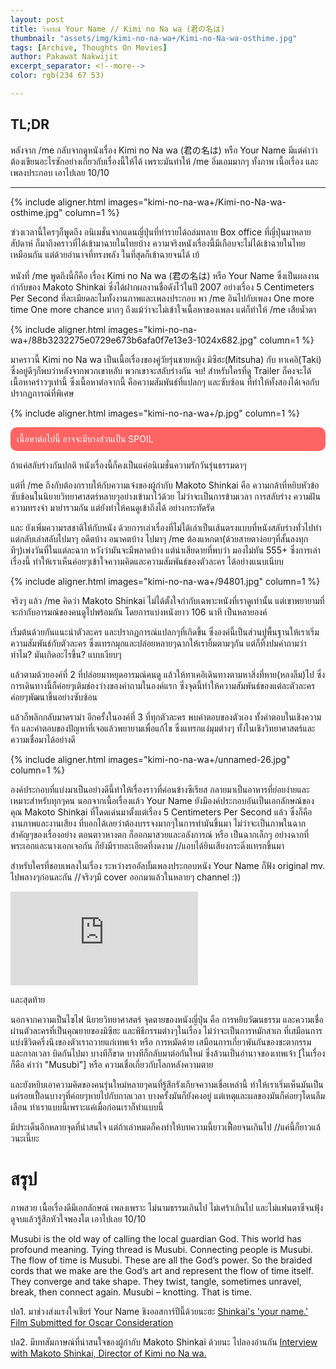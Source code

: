 ```yaml
---
layout: post
title: วิจารณ์ Your Name // Kimi no Na wa (君の名は)
thumbnail: "assets/img/kimi-no-na-wa+/Kimi-no-Na-wa-osthime.jpg"
tags: [Archive, Thoughts On Movies]
author: Pakawat Nakwijit
excerpt_separator: <!--more-->
color: rgb(234 67 53)

---
```


## TL;DR
หลังจาก /me กลับจากดูหนังเรื่อง Kimi no Na wa (君の名は) หรือ Your Name มีแต่คำว่า ต้องเขียนอะไรซักอย่างเกี่ยวกับเรื่องนี้ให้ได้ เพราะมันทำให้ /me อิ่มเอมมากๆ ทั้งภาพ เนื้อเรื่อง และเพลงประกอบ เอาไปเลย 10/10
<!--more-->

------------

{% include aligner.html images="kimi-no-na-wa+/Kimi-no-Na-wa-osthime.jpg" column=1 %}

ฃ่วงเวลานี้ใครๆก็พูดถึง อนิเมชั่นจากแดนญี่ปุ่นที่ทำรายได้ถล่มทลาย Box office ที่ญี่ปุ่นมาหลายสัปดาห์ ก็มาถึงคราวที่ได้เข้ามาฉายในไทยบ้าง ความจริงหนังเรื่องนี้มีเกือบจะไม่ได้เข้าฉายในไทยเหมือนกัน แต่ด้วยอำนาจที่ทรงพลัง ในที่สุดก็เข้าฉายจนได้ เย้

หนังที่ /me พูดถึงนี้ก็คือ เรื่อง Kimi no Na wa (君の名は) หรือ Your Name ซึ่งเป็นผลงานกำกับของ Makoto Shinkai ซึ่งได้ฝากผลงานชื่อดังไว้ในปี 2007 อย่างเรื่อง 5 Centimeters Per Second ที่ละเมียดละไมทั้งงานภาพและเพลงประกอบ พา /me อินไปกับเพลง One more time One more chance มากๆ ถึงแม้ว่าจะไม่เข้าใจเนื้อหาของเพลง แต่ก็ทำให้ /me เสียน้ำตา

{% include aligner.html images="kimi-no-na-wa+/88b3232275e0729e673b6afa0f7e13e3-1024x682.jpg" column=1 %}

มาคราวนี้ Kimi no Na wa เป็นเนื้อเรื่องของคู่วัยรุ่นชายหญิง มิซึฮะ(Mitsuha) กับ ทาเคอิ(Taki) ซึ่งอยู่ดีๆก็พบว่าหลังจากพวกเขาหลับ พวกเขาจะสลับร่างกัน จบ! สำหรับใครที่ดู Trailer ก็คงจะได้เนื้อหาคร่าวๆเท่านี้ ซึ่งเนื้อหาต่อจากนี้ คือความสัมพันธ์ที่แปลกๆ และซับซ้อน ที่ทำให้ทั้งสองได้เจอกับปรากฏการณ์ที่พิเศษ

{% include aligner.html images="kimi-no-na-wa+/p.jpg" column=1 %}


<div style="background: rgba(255, 48, 48, 0.74); padding: 10px; border-radius: 10px; margin-bottom: 10px; color: #fff;">เนื้อหาต่อไปนี้ อาจจะมีบางส่วนเป็น SPOIL</div>

ถ้าแค่สลับร่างกันปกติ หนังเรื่องนี้ก็คงเป็นแค่อนิเมชั่นความรักวันรุ่นธรรมดาๆ

แต่ที่ /me ถึงกับต้องกราบให้กับความเจ๋งของผู้กำกับ Makoto Shinkai คือ ความกล้าที่หยิบหัวข้อซับซ้อนในนิยายวิทยาศาสตร์หลายๆอย่างเข้ามาไว้ด้วย ไม่ว่าจะเป็นการข้ามเวลา การสลับร่าง ความฝัน ความทรงจำ มายำรวมกัน แต่ยังทำให้คนดูเข้าถึงได้ อย่างกระทัดรัด

และ ยังเพิ่มความรสชาติให้กับหนัง ด้วยการเล่าเรื่องที่ไม่ได้เล่าเป็นเส้นตรงแบบที่หนังสลับร่างทั่วไปทำ แต่กลับเล่าสลับไปมาๆ อดีตบ้าง อนาคตบ้าง ไปมาๆ /me ต้องแหกตา(ด้วยสายตาง่อยๆที่สั้นลงทุกทีๆ)เพ่งวันที่ในแต่ละฉาก หวังว่ามันจะมีพลาดบ้าง แต่น่าเสียดายที่พบว่า มองไม่ทัน 555+ ซึ่งการเล่าเรื่องนี้ ทำให้เราเห็นค่อยๆเข้าใจความคิดและความสัมพันธ์ของตัวละคร ได้อย่างแนบเนียบ

{% include aligner.html images="kimi-no-na-wa+/94801.jpg" column=1 %}

จริงๆ แล้ว /me คิดว่า Makoto Shinkai ไม่ได้ตั้งใจกำกับเฉพาะหนังที่เราดูเท่านั้น แต่เขาพยายามที่จะกำกับอารมณ์ของคนดูไปพร้อมกัน โดยการแบ่งหนังยาว 106 นาที เป็นหลายองค์

เริ่มต้นด้วยกันแนะนำตัวละคร และปรากฏการณ์แปลกๆที่เกิดขึ้น ซึ่งองค์นี้เป็นส่วนปูพื้นฐานให้เราเริ่มความสัมพันธ์กับตัวละคร ซึ่งแทรกมุกและปล่อยหลายๆฉากให้เรายิ้มตามๆกัน แต่ก็ทิ้งปมคำถามว่า ทำไม? มันเกิดอะไรขึ้น? แบบเงียบๆ

แล้วตามด้วยองค์ที่ 2 ที่ปล่อยมาหยุดอารมณ์คนดู แล้วให้ทาเคอิเดินทางตามหาสิ่งที่หาย(หลงลืม)ไป ซึ่งการเดินทางนี้ก็ค่อยๆเติมช่องว่างของคำถามในองค์แรก ซึ่งจุดนี้ทำให้ความสัมพันธ์ของแต่ละตัวละครค่อยๆพัฒนาขึ้นอย่างซับซ้อน

แล้วก็พลิกกลับมาดราม่า อีกครั้งในองค์ที่ 3 ที่ทุกตัวละคร พบคำตอบของตัวเอง ทั้งคำตอบในเชิงความรัก และคำตอบของปัญหาที่เจอแล้วพยายามเพื่อแก้ไข ซึ่งแทรกแง่มุมต่างๆ ทั้งในเชิงวิทยาศาสตร์และความเชื่อมาได้อย่างดี

{% include aligner.html images="kimi-no-na-wa+/unnamed-26.jpg" column=1 %}

องค์ประกอบที่แบ่งมาเป็นอย่างดีนี้ทำให้เรื่องราวที่ค่อนข้างซีเรียส กลายมาเป็นอาหารที่ย่อยง่ายและเหมาะสำหรับทุกๆคน นอกจากเนื้อเรื่องแล้ว Your Name ยังมีองค์ประกอบอันเป็นเอกลักษณ์ของคุณ Makoto Shinkai ที่โดดเด่นมาตั้งแต่เรื่อง 5 Centimeters Per Second แล้ว ซึ่งก็คือ งานภาพและงานเสียง ที่บอกได้เลยว่าต้องบรรจงมากๆในการทำมันขึ้นมา ไม่ว่าจะเป็นภาพในฉากสำคัญๆของเรื่องอย่าง ตอนตาวหางตก ก็ออกมาสวยและอลังการณ์ หรือ เป็นฉากเล็กๆ อย่างฉากที่พระเอกและนางเอกเจอกัน ก็ยังมีรายละเอียดที่งดงาม //แอบได้ยินเสียงกระดิ่งแทรกขึ้นมา

สำหรับใครที่ชอบเพลงในเรื่อง ระหว่างรออัลบั้มเพลงประกอบหนัง Your Name ก็ฟัง original mv. ไปพลางๆก่อนละกัน //จริงๆมี cover ออกมาแล้วในหลายๆ channel :))


<div class="video-container">
    <iframe class="video" src="https://www.youtube.com/embed/PDSkFeMVNFs?feature=oembed" frameborder="0" scrolling="no" webkitAllowFullScreen mozallowfullscreen allowFullScreen></iframe>
</div>

และสุดท้าย

นอกจากความเป็นไซไฟ นิยายวิทยาศาสตร์ จุดตายของหนังญี่ปุ่น คือ การหยิบวัฒนธรรม และความเชื่อ ผ่านตัวละครที่เป็นคุณยายของมิซึฮะ และพิธีกรรมต่างๆในเรื่อง ไม่ว่าจะเป็นการหมักสาเก ที่เสมือนการแบ่งชีวิตครึ่งนึงของตัวเราถวายแก่เทพเจ้า หรือ การหมัดด้าย เสมือนการเกี่ยวพันกันของชะตากรรม และกาลเวลา บิดกันไปมา บางทีก็ขาด บางทีก็กลับมาต่อกันใหม่ ซึ่งล้วนเป็นอำนาจของเทพเจ้า [ในเรื่อง ก็คือ คำว่า "Musubi"] หรือ ความเชื่อเกี่ยวกับโลกหลังความตาย

และยังหยิบเอาความคิดของคนรุ่นใหม่หลายๆคนที่รู้สึกรังเกียจความเชื่อเหล่านี้ ทำให้เราเริ่มเห็นมันเป็นแค่รอยเปื้อนบางๆที่ค่อยๆหายไปกับกาลเวลา บางครั้งมันก็ยังคงอยู่ แต่เหตุและผลของมันก็ค่อยๆโดนลืมเลือน ทำเราแบบนี้เพราะแค่เมื่อก่อนเราก็ทำแบบนี้

มีประเด็นอีกหลายจุดที่น่าสนใจ แต่ถ้าเล่าหมดก็คงทำให้บทความนี้ยาวเฟื้อยจนเกินไป //แค่นี้ก็ยาวแล้วนะเนี๊ยะ

# สรุป

ภาพสวย เนื้อเรื่องดีมีเอกลักษณ์ เพลงเพราะ ไม่นามธรรมเกินไป ไม่เศร้าเกินไป และไม่แฟนตาซีจนฟุ้ง ดูจบแล้วรู้สึกหัวใจพองโต เอาไปเลย 10/10


<div class="blockquote">
Musubi is the old way of calling the local guardian God. This world has profound meaning. Tying thread is Musubi. Connecting people is Musubi. The flow of time is Musubi. These are all the God’s power. So the braided cords that we make are the God’s art and represent the flow of time itself. They converge and take shape. They twist, tangle, sometimes unravel, break, then connect again. Musubi – knotting. That is time.
</div>

ปล1. มาช่วงส่งแรงใจเชียร์ Your Name ชิงออสการ์ปีนี้ด้วยนะฮะ
[Shinkai's 'your name.' Film Submitted for Oscar Consideration](http://www.animenewsnetwork.com/news/2016-11-07/shinkai-your-name-film-submitted-for-oscar-consideration/.108554)

ปล2. มีบทสัมภาษณ์ที่น่าสนใจของผู้กำกับ Makoto Shinkai ด้วยนะ ไปลองอ่านกัน
[Interview with Makoto Shinkai, Director of Kimi no Na wa.](http://manga.tokyo/report/interview-with-makoto-shinkai-director-of-kimi-no-na-wa/)